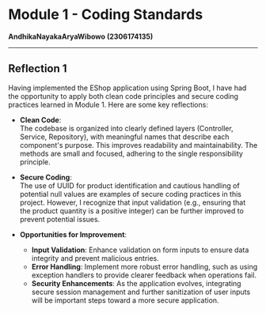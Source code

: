 # Module 1 - Coding Standards

**AndhikaNayakaAryaWibowo (2306174135)**

---

## Reflection 1

Having implemented the EShop application using Spring Boot, I have had the opportunity to apply both clean code principles and secure coding practices learned in Module 1. Here are some key reflections:

- **Clean Code**:  
  The codebase is organized into clearly defined layers (Controller, Service, Repository), with meaningful names that describe each component's purpose. This improves readability and maintainability. The methods are small and focused, adhering to the single responsibility principle.

- **Secure Coding**:  
  The use of UUID for product identification and cautious handling of potential null values are examples of secure coding practices in this project. However, I recognize that input validation (e.g., ensuring that the product quantity is a positive integer) can be further improved to prevent potential issues.

- **Opportunities for Improvement**:
    - **Input Validation**: Enhance validation on form inputs to ensure data integrity and prevent malicious entries.
    - **Error Handling**: Implement more robust error handling, such as using exception handlers to provide clearer feedback when operations fail.
    - **Security Enhancements**: As the application evolves, integrating secure session management and further sanitization of user inputs will be important steps toward a more secure application.

